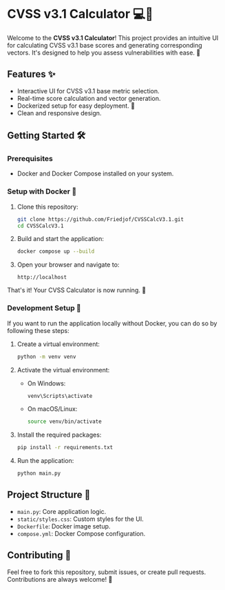 # CVSS v3.1 Calculator 💻🎯

Welcome to the **CVSS v3.1 Calculator**! This project provides an intuitive UI for calculating CVSS v3.1 base scores and generating corresponding vectors. It's designed to help you assess vulnerabilities with ease. 🚀

## Features ✨
- Interactive UI for CVSS v3.1 base metric selection.
- Real-time score calculation and vector generation.
- Dockerized setup for easy deployment. 🐳
- Clean and responsive design.

## Getting Started 🛠️

### Prerequisites
- Docker and Docker Compose installed on your system.

### Setup with Docker 🐳
1. Clone this repository:
   ```bash
   git clone https://github.com/Friedjof/CVSSCalcV3.1.git
   cd CVSSCalcV3.1
   ```

2. Build and start the application:
   ```bash
   docker compose up --build
   ```

3. Open your browser and navigate to:
   ```
   http://localhost
   ```

That's it! Your CVSS Calculator is now running. 🎉

### Development Setup 🔧
If you want to run the application locally without Docker, you can do so by following these steps:

1. Create a virtual environment:
   ```bash
   python -m venv venv
   ```

2. Activate the virtual environment:
    - On Windows:
      ```bash
      venv\Scripts\activate
      ```
    - On macOS/Linux:
      ```bash
      source venv/bin/activate
      ```

3. Install the required packages:
   ```bash
   pip install -r requirements.txt
   ```

4. Run the application:
   ```bash
   python main.py
   ```

## Project Structure 📂
- `main.py`: Core application logic.
- `static/styles.css`: Custom styles for the UI.
- `Dockerfile`: Docker image setup.
- `compose.yml`: Docker Compose configuration.

## Contributing 🤝
Feel free to fork this repository, submit issues, or create pull requests. Contributions are always welcome! 🌟

